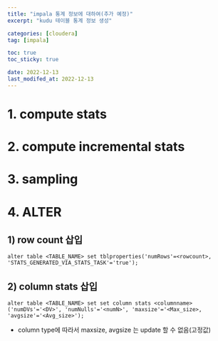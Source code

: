 ```yaml
---
title: "impala 통계 정보에 대하여(추가 예정)"
excerpt: "kudu 테이블 통계 정보 생성"

categories: [cloudera]
tag: [impala]

toc: true
toc_sticky: true

date: 2022-12-13
last_modifed_at: 2022-12-13
---
```



# 1. compute stats
# 2. compute incremental stats
# 3. sampling
# 4. ALTER
## 1) row count 삽입

```
alter table <TABLE_NAME> set tblproperties('numRows'=<rowcount>, 'STATS_GENERATED_VIA_STATS_TASK'='true');
```
## 2) column stats 삽입

```
alter table <TABLE_NAME> set set column stats <columnname> ('numDVs'='<DV>', 'numNulls'='<numN>', 'maxsize'='<Max_size>, 'avgsize'='<Avg_size>');
```
* column type에 따라서 maxsize, avgsize 는 update 할 수 없음(고정값)

